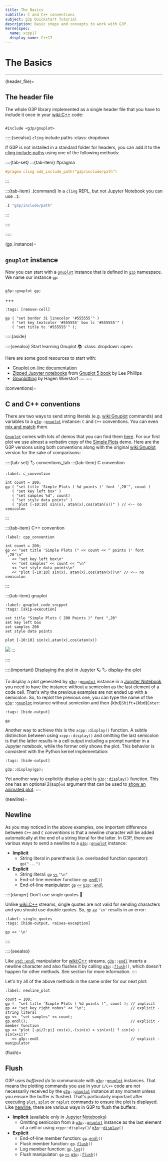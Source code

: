 ```yaml
---
title: The Basics
subtitle: C and C++ conventions
subject: g3p Quickstart Tutorial
description: Basic steps and concepts to work with G3P.
kernelspec:
  name: xcpp17
  display_name: C++17
---
```


# The Basics

---

(header_file)=
## The header file

The whole G3P library implemented as a single header file that you have to include it once in your <wiki:C++> code:

```{code-cell} cpp

#include <g3p/gnuplot>
```

:::::{seealso} `cling` include paths
:class: dropdown

If G3P is not installed in a standard folder for headers, you can add it to the [cling include paths](xref:cling#chapters/grammar) using one of the following methods:

::::{tab-set}
:::{tab-item} #pragma

```cpp
#pragma cling add_include_path("g3p/include/path")
```
:::

:::{tab-item} .(command)
In a `cling` REPL, but not Jupyter Notebook you can use `.I`:
```cpp
.I "g3p/include/path"
```

:::

::::

:::::

(gp_instance)=
## `gnuplot` instance

Now you can start with a [`gnuplot`](#class_gnuplot) instance that is defined in [`g3p`](#namespace_g3p) namespace. We name our instance `gp`:

```{code-cell} cpp

g3p::gnuplot gp;
```
+++
```{code-cell} cpp
:tags: [remove-cell]

gp ( "set border 31 linecolor '#555555'" )
   ( "set key textcolor '#555555' box lc '#555555'" )
   ( "set title tc '#555555'" );
```

:::::{aside}

::::{seealso} Start learning Gnuplot 📚
:class: dropdown
:open:

Here are some good resources to start with:
- [Gnuplot on-line documentation](http://gnuplot.info/docs_6.0/gnuplot6.html)
- [Zipped Jupyter notebooks](https://alogus.com/g5script/servefile/JupyterVersions.zip/dl/) from [Gnuplot 5 book](https://alogus.com/g5script/gnuplot5/) by Lee Phillips
- [Gnuplotting](https://gnuplotting.org/) by Hagen Wierstorf
::::
:::::

(conventions)=
## C and C++ conventions

There are two ways to send string literals (e.g. <wiki:Gnuplot> commands)  and variables to a [`g3p`](#namespace_g3p)`::`[`gnuplot`](#class_gnuplot) instance: `C` and `C++` conventions. You can even [mix and match](#datablock_plot) them.

[`Gnuplot`](http://www.gnuplot.info) comes with lots of demos that you can find them [here](http://gnuplot.info/demos). For our first plot we use almost a verbatim copy of the [Simple Plots](https://gnuplot.sourceforge.net/demo_5.4/simple.html) demo. Here are the G3P versions using both conventions along with the original <wiki:Gnuplot> version for the sake of comparisons:

::::{tab-set}
:label: conventions_tab
:::{tab-item} C convention

```{code-cell} cpp
:label: c_convention

int count = 200;
gp ( "set title 'Simple Plots ( %d points )' font ',20'", count )
   ( "set key left box" )
   ( "set samples %d", count)
   ( "set style data points" )
   ( "plot [-10:10] sin(x), atan(x),cos(atan(x))" ) // <-- no semicolon
```
:::

:::{tab-item} C++ convention

```{code-cell} cpp
:label: cpp_convention

int count = 200;
gp << "set title 'Simple Plots (" << count << " points )' font ',20'\n"
   << "set key left box\n"
   << "set samples" << count << "\n"
   << "set style data points\n"
   << "plot [-10:10] sin(x), atan(x),cos(atan(x))\n" // <-- no semicolon
```

:::

:::{tab-item} gnuplot

```{code-cell} Gnuplot
:label: gnuplot_code_snippet
:tags: [skip-execution]

set title "Simple Plots ( 200 Points )" font ",20"
set key left box
set samples 200
set style data points

plot [-10:10] sin(x),atan(x),cos(atan(x))
```
![](#c_convention)
:::

::::

::::{important} Displaying the plot in Jupyter 🪐
:label: display-the-plot

To display a plot generated by [`g3p`](#namespace_g3p)`::`[`gnuplot`](#class_gnuplot) instance in a [Jupyter Notebook](wiki:Project_Jupyter) you need to have the instance without a semicolon as the last element of a code cell. That's why the previous examples are not ended up with a semicolon. So, to replot the previous one, you can type the name of the [`g3p`](#namespace_g3p)`::`[`gnuplot`](#class_gnuplot) instance without semicolon and then {kbd}`Shift`+{kbd}`Enter`:

```{code-cell} cpp
:tags: [hide-output]

gp
```

Another way to achieve this is the `xcpp::display()` function. A subtle distinction between using `xcpp::display()` and omitting the last semicolon is that the latter results in a cell output including a prompt number in a Jupyter notebook, while the former only shows the plot. This behavior is consistent with the Python kernel implementation:

```{code-cell} cpp
:tags: [hide-output]

g3p::display(gp);
```

Yet another way to explicitly display a plot is [`g3p`](#namespace_g3p)`::`[`display`](#display_func)`()` function. This one has an optional 2{sup}`nd` argument that can be used to [show an animated plot](#g3p_display).
::::

(newline)=
## Newline

As you may noticed in the above examples, one important difference between `C++` and `C` *conventions* is that a newline character will be added automatically at the end of a string literal for the latter. In G3P, there are various ways to send a newline to a [`g3p`](#namespace_g3p)`::`[`gnuplot`](#class_gnuplot) instance:

- **Implicit**
  - String literal in parenthesis (i.e. overloaded function operator): `gp("...")`
- **Explicit**
  - String literal: `gp` [`<<`](#gnuplot_in_operator) `"\n"`
  - End-of-line member function: `gp.`[`endl`](#gnuplot_endl)`()`
  - End-of-line manipulator: `gp` [`<<`](#gnuplot_in_operator) [`g3p`](#namespace_g3p)`::`[`endl`](#endl_manipulator)

::::{danger} Don't use single quotes 🚫

Unlike <wiki:C++> streams, single quotes are not valid for sending characters and you should use double quotes. So, `gp` [`<<`](#gnuplot_in_operator) `'\n'` results in an error:

```{code-cell} cpp
:label: single_quotes
:tags: [hide-output, raises-exception]

gp << '\n'
```

::::

::::{seealso}

Like [`std::endl`](https://en.cppreference.com/w/cpp/io/manip/endl) manipulator for <wiki:C++> streams, [`g3p`](#namespace_g3p)`::`[`endl`](#endl_manipulator) inserts a newline character and also flushes it by calling [`g3p`](#namespace_g3p)`::`[`flush`](#gnuplot_flush)`()`, which doesn't happen for other methods. See [](#flush) section for more information.
::::

Let's try all of the above methods in the same order for our next plot:

```{code-cell} cpp
:label: newline_plot

count = 100;
gp (  "set title 'Simple Plots ( %d points )", count ); // implicit
gp << "set key right nobox" << "\n";                    // explicit - string literal
gp <<  "set samples" << count;
gp.endl();                                              // explicit - member function
gp << "plot [-pi/2:pi] cos(x),-(sin(x) > sin(x+1) ? sin(x) : sin(x+1))"
   << g3p::endl                                         // explicit - manipulator
```

(flush)=
## Flush

G3P uses *buffered i/o* to communicate with [`g3p`](#namespace_g3p)`::`[`gnuplot`](#class_gnuplot) instances. That means the plotting commands you use in your `C/C++` code are not necessarily received by the [`g3p`](#namespace_g3p)`::`[`gnuplot`](#class_gnuplot) instance at any moment unless you ensure the buffer is flushed. That's particularly important after executing [`plot`](http://gnuplot.info/docs_5.5/loc7782.html), [`splot`](http://gnuplot.info/docs_5.5/loc17814.html) or [`replot`](http://gnuplot.info/docs_5.5/loc9853.html) commands to ensure the plot is displayed. Like [newline](#newline), there are various ways in G3P to flush the buffers:

- **Implicit** (available only in [Jupyter Notebooks](wiki:Project_Jupyter))
  - Omitting semicolon from a [`g3p`](#namespace_g3p)`::`[`gnuplot`](#class_gnuplot) instance as the last element of a cell or using `xcpp::display()`/ [`g3p`](#namespace_g3p)`::`[`display`](#display_func)`()`
- **Explicit**
  - End-of-line member function: `gp.`[`endl`](#gnuplot_endl)`()`
  - Flush member function: `gp.`[`flush`](#gnuplot_flush)`()`
  - Log member function: `gp.`[`log`](#gnuplot_log)`()`
  - Flush manipulator: `gp` [`<<`](#gnuplot_in_operator) [`g3p`](#namespace_g3p)`::`[`flush`](#gnuplot_flush)`()`
